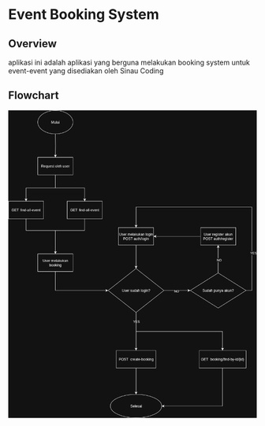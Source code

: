 # Event Booking System

## Overview
aplikasi ini adalah aplikasi yang berguna melakukan booking system untuk event-event yang disediakan oleh Sinau Coding

## Flowchart
![flowchart.png](flowchart.png)